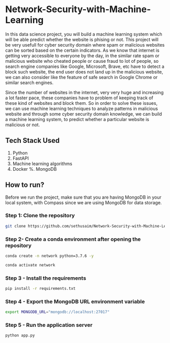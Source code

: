 # Network-Security-with-Machine-Learning

In this data science project, you will build a machine learning system which will be able predict whether the website is phising or not. This project will be very usefull for cyber security domain where spam or malicious websites can be sorted based on the certain indicators. As we know that internet is getting very accessible to everyone by the day, in the similar rate spam or malicious website who cheated people or cause fraud to lot of people, so search engine companies like Google, Microsoft, Brave, etc have to detect a block such website, the end user does not land up in the malicious website, we can also consider like the feature of safe search in Google Chrome or similar search engines. 

Since the number of websites in the internet, very very huge and increasing a lot faster pace, these companies have to problem of keeping track of these kind of websites and block them. So in order to solve these issues, we can use machine learning techniques to analyze patterns in malicious website and through some cyber security domain knowledge, we can build a machine learning system, to predict whether a particular website is malicious or not.

## Tech Stack Used

1. Python 
2. FastAPI 
3. Machine learning algorithms
4. Docker
%. MongoDB

## How to run?

Before we run the project, make sure that you are having MongoDB in your local system, with Compass since we are using MongoDB for data storage.

### Step 1: Clone the repository

```bash
git clone https://github.com/sethusaim/Network-Security-with-Machine-Learning.git
```

### Step 2- Create a conda environment after opening the repository

```bash
conda create -n network python=3.7.6 -y
```

```bash
conda activate network
```

### Step 3 - Install the requirements

```bash
pip install -r requirements.txt
```

### Step 4 - Export the MongoDB URL environment variable

```bash
export MONGODB_URL="mongodb://localhost:27017"
```

### Step 5 - Run the application server

```bash
python app.py
```
